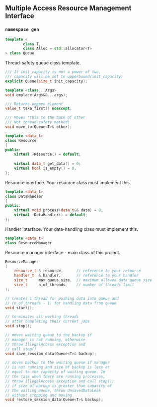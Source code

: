 ## Multiple Access Resource Management Interface

### ```namespace gen```

```c++
template <
        class T,
        class Alloc = std::allocator<T>
> class Queue
```

Thread-safety queue class template.

```c++
/// If init_capacity is not a power of two,  
/// capacity will be set to upperbound(init_capacity)
explicit Queue(size_t init_capacity);

template <class...Args>
void emplace(Args&&...args);

/// Returns popped element
value_t take_first() noexcept;

/// Moves *this to the back of other
/// Not thread-safety method!
void move_to(Queue<T>& other);
```

```c++
template <data_t>
class Resource
{
public:
    virtual ~Resource() = default;
    
    virtual data_t get_data() = 0;
    virtual bool is_empty() = 0;
};
```

Resource interface. Your resource class must implement this.

```c++
template <data_t>
class DataHandler
{
public:
    virtual void process(data_t&& data) = 0;
    virtual ~DataHandler() = default;
};
```

Handler interface. Your data-handling class must implement this.

```c++
template <data_t>
class ResourceManager
```
Resource manager interface - main class of this project.
```c++
ResourceManager
(
    resource_t & resource,      // reference to your resource
    handler_t  & handler,       // reference to your handler
    size_t     max_queue_size,  // maximum allowed data queue size
    size_t     n_of_threads     // number of threads limit
);

// creates 1 thread for pushing data into queue and
// (n_of_threads - 1) for handling data from queue 
void start();

// terminates all working threads
// after completing their current jobs
void stop();

// moves waiting queue to the backup if
// manager is not running, otherwise
// throw IllegalAccess exception and
// call stop()
void save_session_data(Queue<T>& backup);

// moves backup to the waiting queue if manager  
// is not running and size of backup is less or
// equal to the capacity of waiting queue. In  
// the case when there are running processes,  
// throw IllegalAccess exception and call stop();  
// if size of backup is greater than capacity of  
// the waiting queue, throw UnsavedDataLeak  
// without stopping and moving
void restore_session_data(Queue<T>& backup);
```
